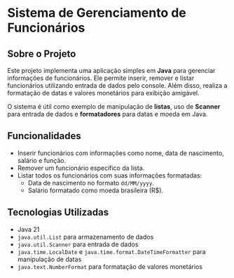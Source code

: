 # Sistema de Gerenciamento de Funcionários

## Sobre o Projeto
Este projeto implementa uma aplicação simples em **Java** para gerenciar informações de funcionários. Ele permite inserir, remover e listar funcionários utilizando entrada de dados pelo console. Além disso, realiza a formatação de datas e valores monetários para exibição amigável.

O sistema é útil como exemplo de manipulação de **listas**, uso de **Scanner** para entrada de dados e **formatadores** para datas e moeda em Java.

## Funcionalidades
- Inserir funcionários com informações como nome, data de nascimento, salário e função.
- Remover um funcionário específico da lista.
- Listar todos os funcionários com suas informações formatadas:
  - Data de nascimento no formato `dd/MM/yyyy`.
  - Salário formatado como moeda brasileira (R$).

## Tecnologias Utilizadas
- Java 21
- `java.util.List` para armazenamento de dados
- `java.util.Scanner` para entrada de dados
- `java.time.LocalDate` e `java.time.format.DateTimeFormatter` para manipulação de datas
- `java.text.NumberFormat` para formatação de valores monetários
